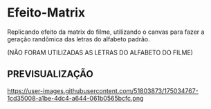 # Efeito-Matrix

Replicando efeito da matrix do filme, utilizando o canvas para fazer a geração randômica das letras do alfabeto padrão.

(NÃO FORAM UTILIZADAS AS LETRAS DO ALFABETO DO FILME)

## PREVISUALIZAÇÃO

https://user-images.githubusercontent.com/51803873/175034767-1cd35008-a1be-4dc4-a644-061b0565bcfc.png



